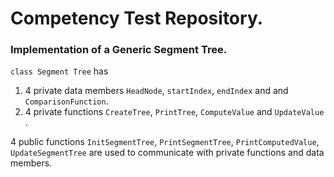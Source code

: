 # Competency Test Repository.

### Implementation of a Generic Segment Tree.

`class Segment Tree` has

1. 4 private data members `HeadNode`, `startIndex`, `endIndex` and  and `ComparisonFunction`.
2. 4 private functions `CreateTree`, `PrintTree`, `ComputeValue` and `UpdateValue` .

4 public functions `InitSegmentTree`, `PrintSegmentTree`, `PrintComputedValue`, `UpdateSegmentTree`  are used to communicate with private functions and data members.
